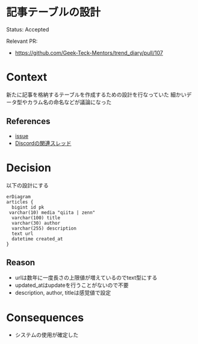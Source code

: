 # 記事テーブルの設計

Status: Accepted

Relevant PR:

- https://github.com/Geek-Teck-Mentors/trend_diary/pull/107

# Context

新たに記事を格納するテーブルを作成するための設計を行なっていた
細かいデータ型やカラム名の命名などが議論になった

## References

- [issue](https://github.com/Geek-Teck-Mentors/trend_diary/issues/90)
- [Discordの関連スレッド](https://discord.com/channels/1126373101832257628/1361646771696304200)

# Decision

以下の設計にする

```mermaid
erDiagram
articles {
  bigint id pk
 varchar(10) media "qiita | zenn"
  varchar(100) title
  varchar(30) author
  varchar(255) description
  text url
  datetime created_at
}
```

## Reason

- urlは数年に一度長さの上限値が増えているのでtext型にする
- updated_atはupdateを行うことがないので不要
- description, author, titleは感覚値で設定

# Consequences

- システムの使用が確定した
